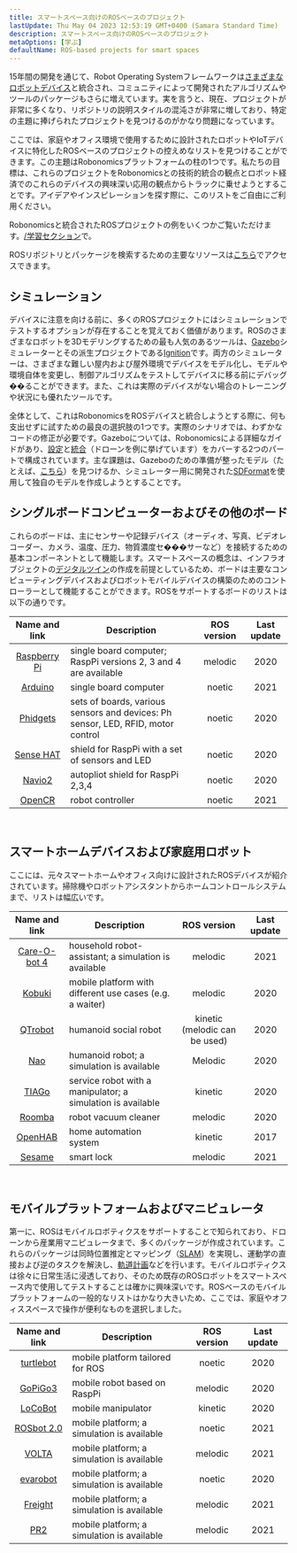 ```yaml
---
title: スマートスペース向けのROSベースのプロジェクト
lastUpdate: Thu May 04 2023 12:53:19 GMT+0400 (Samara Standard Time)
description: スマートスペース向けのROSベースのプロジェクト
metaOptions: [学ぶ]
defaultName: ROS-based projects for smart spaces
---
```


15年間の開発を通じて、Robot Operating Systemフレームワークは[さまざまなロボットデバイス](https://robots.ros.org/)と統合され、コミュニティによって開発されたアルゴリズムやツールのパッケージもさらに増えています。実を言うと、現在、プロジェクトが非常に多くなり、リポジトリの説明スタイルの混沌さが非常に増しており、特定の主題に捧げられたプロジェクトを見つけるのがかなり問題になっています。 

ここでは、家庭やオフィス環境で使用するために設計されたロボットやIoTデバイスに特化したROSベースのプロジェクトの控えめなリストを見つけることができます。この主題はRobonomicsプラットフォームの柱の1つです。私たちの目標は、これらのプロジェクトをRobonomicsとの技術的統合の観点とロボット経済でのこれらのデバイスの興味深い応用の観点からトラックに乗せようとすることです。アイデアやインスピレーションを探す際に、このリストをご自由にご利用ください。

Robonomicsと統合されたROSプロジェクトの例をいくつかご覧いただけます。[/学習セクション](/learn)で。

<!-- 現在（**2021年4月**）、RobonomicsはROS **Melodic**および**Noetic**バージョンに向けて設計されています。古いバージョンも動作する可能性がありますが、追加の統合作業が必要になるかもしれません。将来的には、ROSバージョン2のサポートが追加される予定です。 -->

ROSリポジトリとパッケージを検索するための主要なリソースは[こちら](https://index.ros.org/)でアクセスできます。

## シミュレーション

デバイスに注意を向ける前に、多くのROSプロジェクトにはシミュレーションでテストするオプションが存在することを覚えておく価値があります。ROSのさまざまなロボットを3Dモデリングするための最も人気のあるツールは、[Gazebo](http://gazebosim.org/)シミュレーターとその派生プロジェクトである[Ignition](https://index.ros.org/r/ros_ign/)です。両方のシミュレーターは、さまざまな難しい屋内および屋外環境でデバイスをモデル化し、モデルや環境自体を変更し、制御アルゴリズムをテストしてデバイスに移る前にデバッグ��ることができます。また、これは実際のデバイスがない場合のトレーニングや状況にも優れたツールです。

全体として、これはRobonomicsをROSデバイスと統合しようとする際に、何も支出せずに試すための最良の選択肢の1つです。実際のシナリオでは、わずかなコードの修正が必要です。Gazeboについては、Robonomicsによる詳細なガイドがあり、[設定](https://wiki.robonomics.network/docs/en/connect-any-ros-compatible-robot-under-robonomics-parachain-control-1/)と[統合](https://wiki.robonomics.network/docs/en/connect-any-ros-compatible-robot-under-robonomics-parachain-control-2/)（ドローンを例に挙げています）をカバーする2つのパートで構成されています。主な課題は、Gazeboのための準備が整ったモデル（たとえば、[こちら](https://github.com/osrf/gazebo_models)）を見つけるか、シミュレーター用に開発された[SDFormat](http://sdformat.org/)を使用して独自のモデルを作成しようとすることです。 

## シングルボードコンピューターおよびその他のボード

これらのボードは、主にセンサーや記録デバイス（オーディオ、写真、ビデオレコーダー、カメラ、温度、圧力、物質濃度セ���サーなど）を接続するための基本コンポーネントとして機能します。スマートスペースの概念は、インフラオブジェクトの[デジタルツイン](https://gateway.pinata.cloud/ipfs/QmNNdLG3vuTsJtZtNByWaDTKRYPcBZSZcsJ1FY6rTYCixQ/Robonomics_keypoint_March_2021.pdf)の作成を前提としているため、ボードは主要なコンピューティングデバイスおよびロボットモバイルデバイスの構築のためのコントローラーとして機能することができます。ROSをサポートするボードのリストは以下の通りです。

| Name and link                                                                                         |                                    Description                                  | ROS version | Last update |
|:-----------------------------------------------------------------------------------------------------:|---------------------------------------------------------------------------------|:-----------:|:-----------:|
|  [Raspberry Pi](http://wiki.ros.org/ROSberryPi/Installing%20ROS%20Melodic%20on%20the%20Raspberry%20Pi)| single board computer; RaspPi versions 2, 3 and 4 are available                 |   melodic   |     2020    |
|    [Arduino](http://wiki.ros.org/rosserial_arduino)                                                   | single board computer                                                           |    noetic   |     2021    |
|    [Phidgets](http://wiki.ros.org/phidgets)                                                           | sets of boards, various sensors and devices: Ph sensor, LED, RFID, motor control|    noetic   |     2020    |
|   [Sense HAT](https://wiki.ros.org/sensehat_ros)                                                      | shield for RaspPi with a set of sensors and LED                                 |    noetic   |     2020    |
|     [Navio2](https://navio2.emlid.com/)                                                               | autopliot shield for RaspPi 2,3,4                                               |    noetic   |     2020    |
|     [OpenCR](http://wiki.ros.org/opencr)                                                              | robot controller                                                                |    noetic   |     2021    |

<br/>

## スマートホームデバイスおよび家庭用ロボット

ここには、元々スマートホームやオフィス向けに設計されたROSデバイスが紹介されています。掃除機やロボットアシスタントからホームコントロールシステムまで、リストは幅広いです。

| Name and link                                             | Description                                                 |          ROS version          | Last update |
|:---------------------------------------------------------:|-------------------------------------------------------------|:-----------------------------:|:-----------:|
|  [Care-O-bot 4](http://wiki.ros.org/care-o-bot)           | household robot-assistant; a simulation is available        |            melodic            |     2021    |
|     [Kobuki](http://wiki.ros.org/kobuki)                  | mobile platform with different use cases (e.g. a waiter)    |            melodic            |     2020    |
|    [QTrobot](http://wiki.ros.org/Robots/qtrobot)          | humanoid social robot                                       | kinetic (melodic can be used) |     2020    |
|      [Nao](http://wiki.ros.org/nao)                       | humanoid robot; a simulation is available                   |            Melodic            |     2020    |
|     [TIAGo](http://wiki.ros.org/Robots/TIAGo)             | service robot with a manipulator; a simulation is available |            kinetic            |     2020    |
|     [Roomba](https://github.com/AutonomyLab/create_robot) | robot vacuum cleaner                                        |            melodic            |     2020    |
|    [OpenHAB](http://wiki.ros.org/iot_bridge)              | home automation system                                      |            kinetic            |     2017    |
|     [Sesame](https://index.ros.org/p/sesame_ros/)         | smart lock                                                  |            melodic            |     2021    |

<br/>

## モバイルプラットフォームおよびマニピュレータ

第一に、ROSはモバイルロボティクスをサポートすることで知られており、ドローンから産業用マニピュレータまで、多くのパッケージが作成されています。これらのパッケージは同時位置推定とマッピング（[SLAM](http://wiki.ros.org/rtabmap_ros)）を実現し、運動学の直接および逆のタスクを解決し、[軌道計画](https://moveit.ros.org/)などを行います。モバイルロボティクスは徐々に日常生活に浸透しており、そのため既存のROSロボットをスマートスペース内で使用してテストすることは確かに興味深いです。ROSベースのモバイルプラットフォームの一般的なリストはかなり大きいため、ここでは、家庭やオフィススペースで操作が便利なものを選択しました。 

| Name and link                                             | Description                                | ROS version | Last update |
|:---------------------------------------------------------:|--------------------------------------------|:-----------:|:-----------:|
|   [turtlebot](http://wiki.ros.org/turtlebot3)             | mobile platform tailored for ROS           |    noetic   |     2020    |
|    [GoPiGo3](http://wiki.ros.org/Robots/gopigo3)          | mobile robot based on RaspPi               |   melodic   |     2020    |
|    [LoCoBot](http://wiki.ros.org/locobot)                 | mobile manipulator                         |   kinetic   |     2020    |
|   [ROSbot 2.0](http://wiki.ros.org/Robots/ROSbot-2.0)     | mobile platform; a simulation is available |    noetic   |     2021    |
|     [VOLTA](http://wiki.ros.org/Robots/Volta)             | mobile platform; a simulation is available |   melodic   |     2021    |
|    [evarobot](http://wiki.ros.org/Robots/evarobot)        | mobile platform; a simulation is available |    noetic   |     2020    |
|    [Freight](http://wiki.ros.org/Robots/freight)          | mobile platform; a simulation is available |   melodic   |     2021    |
|      [PR2](http://wiki.ros.org/Robots/PR2)                | mobile platform; a simulation is available |   melodic   |     2021    |